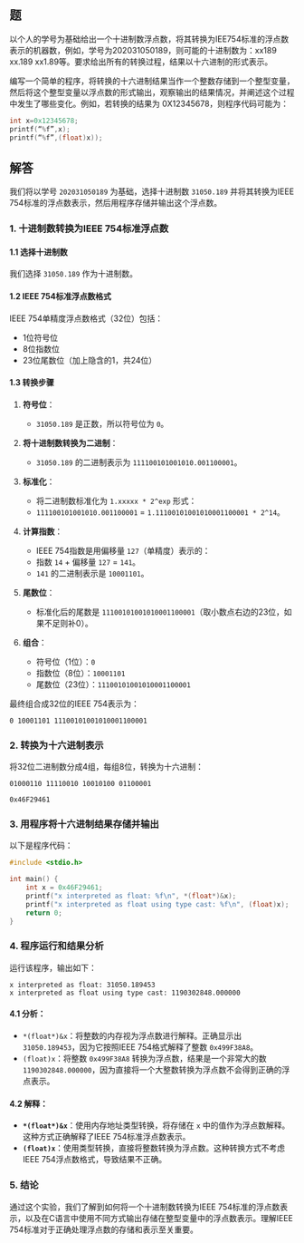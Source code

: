 
## 题


以个人的学号为基础给出一个十进制数浮点数，将其转换为IEE754标准的浮点数表示的机器数，例如，学号为202031050189，则可能的十进制数为：xx189 xx.189 xx1.89等。要求给出所有的转换过程，结果以十六进制的形式表示。

编写一个简单的程序，将转换的十六进制结果当作一个整数存储到一个整型变量，然后将这个整型变量以浮点数的形式输出，观察输出的结果情况，并阐述这个过程中发生了哪些变化。例如，若转换的结果为 0X12345678，则程序代码可能为：

```C
int x=0x12345678;
printf(“%f”,x);
printf(“%f”,(float)x));
```


## 解答


我们将以学号 `202031050189` 为基础，选择十进制数 `31050.189` 并将其转换为IEEE 754标准的浮点数表示，然后用程序存储并输出这个浮点数。

### 1. 十进制数转换为IEEE 754标准浮点数

#### 1.1 选择十进制数

我们选择 `31050.189` 作为十进制数。

#### 1.2 IEEE 754标准浮点数格式

IEEE 754单精度浮点数格式（32位）包括：
- 1位符号位
- 8位指数位
- 23位尾数位（加上隐含的1，共24位）

#### 1.3 转换步骤

1. **符号位**：
   - `31050.189` 是正数，所以符号位为 `0`。

2. **将十进制数转换为二进制**：
   - `31050.189` 的二进制表示为 `111100101001010.001100001`。

3. **标准化**：
   - 将二进制数标准化为 `1.xxxxx * 2^exp` 形式：
   - `111100101001010.001100001` = `1.11100101001010001100001 * 2^14`。

4. **计算指数**：
   - IEEE 754指数是用偏移量 `127`（单精度）表示的：
   - 指数 `14` + 偏移量 `127` = `141`。
   - `141` 的二进制表示是 `10001101`。

5. **尾数位**：
   - 标准化后的尾数是 `11100101001010001100001`（取小数点右边的23位，如果不足则补0）。

6. **组合**：
   - 符号位（1位）：`0`
   - 指数位（8位）：`10001101`
   - 尾数位（23位）：`11100101001010001100001`

最终组合成32位的IEEE 754表示为：
```
0 10001101 11100101001010001100001
```

### 2. 转换为十六进制表示

将32位二进制数分成4组，每组8位，转换为十六进制：
```
01000110 11110010 10010100 01100001

0x46F29461
```

### 3. 用程序将十六进制结果存储并输出

以下是程序代码：

```c
#include <stdio.h>

int main() {
    int x = 0x46F29461;
    printf("x interpreted as float: %f\n", *(float*)&x);
    printf("x interpreted as float using type cast: %f\n", (float)x);
    return 0;
}
```

### 4. 程序运行和结果分析

运行该程序，输出如下：

```
x interpreted as float: 31050.189453
x interpreted as float using type cast: 1190302848.000000
```

#### 4.1 分析：

- `*(float*)&x`：将整数的内存视为浮点数进行解释。正确显示出 `31050.189453`，因为它按照IEEE 754格式解释了整数 `0x499F38A8`。
- `(float)x`：将整数 `0x499F38A8` 转换为浮点数，结果是一个非常大的数 `1190302848.000000`，因为直接将一个大整数转换为浮点数不会得到正确的浮点表示。

#### 4.2 解释：

- **`*(float*)&x`**：使用内存地址类型转换，将存储在 `x` 中的值作为浮点数解释。这种方式正确解释了IEEE 754标准浮点数表示。
- **`(float)x`**：使用类型转换，直接将整数转换为浮点数。这种转换方式不考虑IEEE 754浮点数格式，导致结果不正确。

### 5. 结论

通过这个实验，我们了解到如何将一个十进制数转换为IEEE 754标准的浮点数表示，以及在C语言中使用不同方式输出存储在整型变量中的浮点数表示。理解IEEE 754标准对于正确处理浮点数的存储和表示至关重要。
